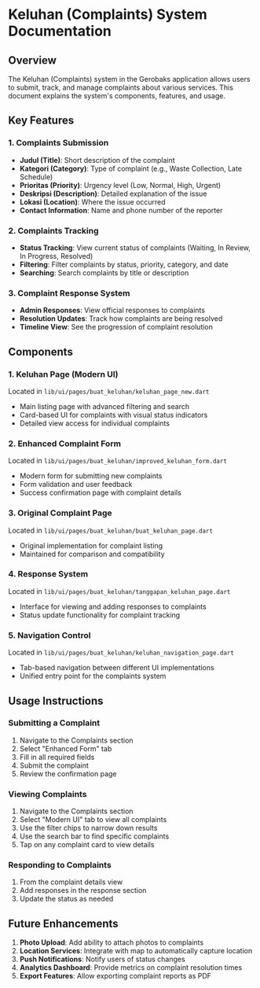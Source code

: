 # Keluhan (Complaints) System Documentation

## Overview
The Keluhan (Complaints) system in the Gerobaks application allows users to submit, track, and manage complaints about various services. This document explains the system's components, features, and usage.

## Key Features

### 1. Complaints Submission
- **Judul (Title)**: Short description of the complaint
- **Kategori (Category)**: Type of complaint (e.g., Waste Collection, Late Schedule)
- **Prioritas (Priority)**: Urgency level (Low, Normal, High, Urgent)
- **Deskripsi (Description)**: Detailed explanation of the issue
- **Lokasi (Location)**: Where the issue occurred
- **Contact Information**: Name and phone number of the reporter

### 2. Complaints Tracking
- **Status Tracking**: View current status of complaints (Waiting, In Review, In Progress, Resolved)
- **Filtering**: Filter complaints by status, priority, category, and date
- **Searching**: Search complaints by title or description

### 3. Complaint Response System
- **Admin Responses**: View official responses to complaints
- **Resolution Updates**: Track how complaints are being resolved
- **Timeline View**: See the progression of complaint resolution

## Components

### 1. Keluhan Page (Modern UI)
Located in `lib/ui/pages/buat_keluhan/keluhan_page_new.dart`
- Main listing page with advanced filtering and search
- Card-based UI for complaints with visual status indicators
- Detailed view access for individual complaints

### 2. Enhanced Complaint Form
Located in `lib/ui/pages/buat_keluhan/improved_keluhan_form.dart`
- Modern form for submitting new complaints
- Form validation and user feedback
- Success confirmation page with complaint details

### 3. Original Complaint Page
Located in `lib/ui/pages/buat_keluhan/buat_keluhan_page.dart`
- Original implementation for complaint listing
- Maintained for comparison and compatibility

### 4. Response System
Located in `lib/ui/pages/buat_keluhan/tanggapan_keluhan_page.dart`
- Interface for viewing and adding responses to complaints
- Status update functionality for complaint tracking

### 5. Navigation Control
Located in `lib/ui/pages/buat_keluhan/keluhan_navigation_page.dart`
- Tab-based navigation between different UI implementations
- Unified entry point for the complaints system

## Usage Instructions

### Submitting a Complaint
1. Navigate to the Complaints section
2. Select "Enhanced Form" tab
3. Fill in all required fields
4. Submit the complaint
5. Review the confirmation page

### Viewing Complaints
1. Navigate to the Complaints section
2. Select "Modern UI" tab to view all complaints
3. Use the filter chips to narrow down results
4. Use the search bar to find specific complaints
5. Tap on any complaint card to view details

### Responding to Complaints
1. From the complaint details view
2. Add responses in the response section
3. Update the status as needed

## Future Enhancements

1. **Photo Upload**: Add ability to attach photos to complaints
2. **Location Services**: Integrate with map to automatically capture location
3. **Push Notifications**: Notify users of status changes
4. **Analytics Dashboard**: Provide metrics on complaint resolution times
5. **Export Features**: Allow exporting complaint reports as PDF
